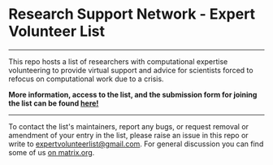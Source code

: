 # Research Support Network - Expert Volunteer List

---

This repo hosts a list of researchers with computational expertise volunteering to provide virtual support and advice for scientists forced to refocus on computational work due to a crisis.

**More information, access to the list, and the submission form for joining the list can be found [here!](https://research-support-network.github.io/)**

---

To contact the list's maintainers, report any bugs, or request removal or amendment of your entry in the list, please raise an issue in this repo or write to [expertvolunteerlist@gmail.com](mailto:expertvolunteerlist@gmail.com).
For general discussion you can find some of us [on matrix.org](https://matrix.to/#/#research-support-network:matrix.org).
